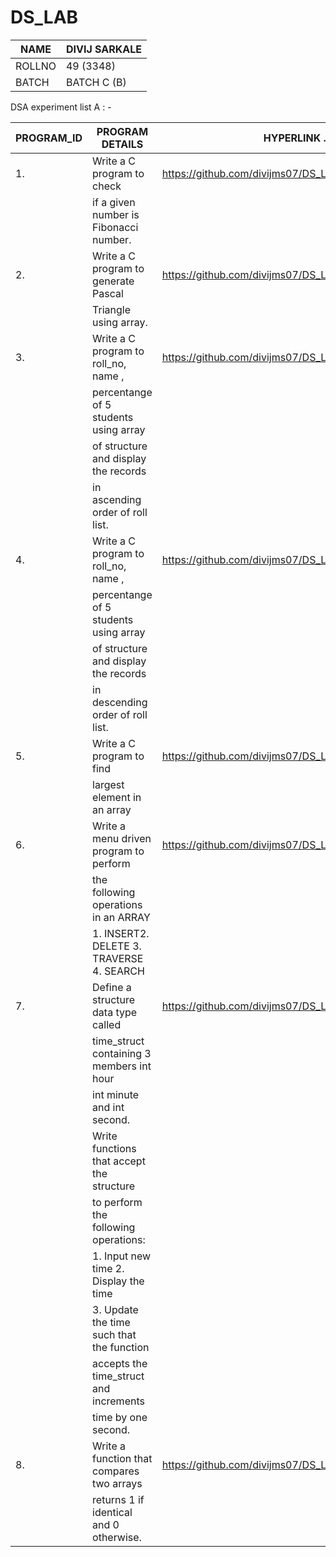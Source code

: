 # DS_LAB
| NAME      | DIVIJ SARKALE |
|-----------|---------------|
| ROLLNO    | 49 (3348)     |
| BATCH     | BATCH C (B)   |


DSA experiment list A : -

|PROGRAM_ID |	PROGRAM DETAILS	                          | HYPERLINK .c FILES                                                       |
|-----------|-------------------------------------------|--------------------------------------------------------------------------|     
| 1.	      | Write a C program to check                | https://github.com/divijms07/DS_LAB/blob/main/struct_prog1.c             |
|           | if a given number is Fibonacci number.	  |                                                                          |    
| 2.	      | Write a C program to generate Pascal      | https://github.com/divijms07/DS_LAB/blob/main/struct_prog2.c             |                                   
|           | Triangle using array.	                    |                                                                          |
| 3.	      | Write a C program to roll_no, name ,      | https://github.com/divijms07/DS_LAB/blob/main/struct_prog3.c             |              
|           | percentange of 5 students using array     |                                                                          |
|           | of structure and display the records      |                                                                          |
|           | in ascending order of roll list.	        |                                                                          |   
| 4.        | Write a C program to roll_no, name ,      | https://github.com/divijms07/DS_LAB/blob/main/struct_prog4.c             |                                   
|           | percentange of 5 students using array     |                                                                          |
|           | of structure and display the records      |                                                                          |
|           | in descending order of roll list.	        |                                                                          |
| 5.	      | Write a C program to find                 | https://github.com/divijms07/DS_LAB/blob/main/struct_prog5.c             |
|           | largest element in an array               |                                                                          |     
| 6.	      | Write a menu driven program to perform    | https://github.com/divijms07/DS_LAB/blob/main/struct_prog6.c             |
|           | the following operations in an ARRAY      |                                                                          |
|           | 1. INSERT2. DELETE 3. TRAVERSE 4. SEARCH	|                                                                          |
| 7.	      | Define a structure data type called       | https://github.com/divijms07/DS_LAB/blob/main/struct_prog7.c             |
|           | time_struct containing 3 members int hour |                                                                          |
|           | int minute and int second.                |                                                                          |
|           | Write functions that accept the structure |                                                                          |
|           | to perform the following operations:      |                                                                          |
|           | 1. Input new time	   2. Display the time	|                                                                          |                                   
|           | 3. Update the time such that the function |                                                                          |
|           |    accepts the time_struct and increments |                                                                          |
|           |    time by one second.                    |                                                                          |
|8.         |	Write a function that compares two arrays | https://github.com/divijms07/DS_LAB/blob/main/struct_prog8.c             |
|           | returns 1 if identical and 0 otherwise.	  |                                                                          | 




